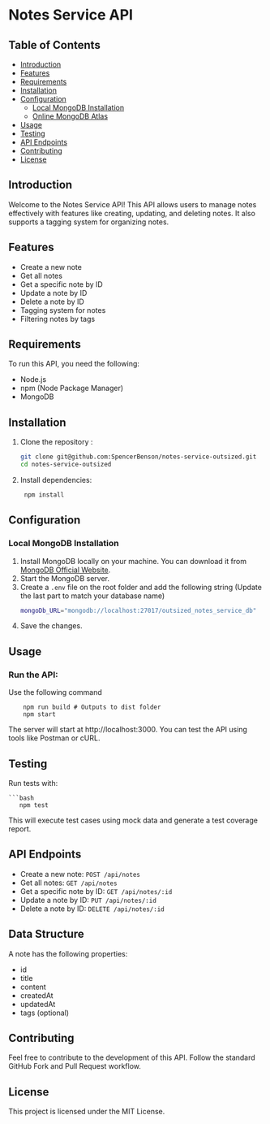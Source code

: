 # Notes Service API

## Table of Contents

- [Introduction](#introduction)
- [Features](#features)
- [Requirements](#requirements)
- [Installation](#installation)
- [Configuration](#configuration)
  - [Local MongoDB Installation](#local-mongodb-installation)
  - [Online MongoDB Atlas](#online-mongodb-atlas)
- [Usage](#usage)
- [Testing](#testing)
- [API Endpoints](#api-endpoints)
- [Contributing](#contributing)
- [License](#license)

## Introduction

Welcome to the Notes Service API! This API allows users to manage notes effectively with features like creating, updating, and deleting notes. It also supports a tagging system for organizing notes.

## Features

- Create a new note
- Get all notes
- Get a specific note by ID
- Update a note by ID
- Delete a note by ID
- Tagging system for notes
- Filtering notes by tags

## Requirements

To run this API, you need the following:

- Node.js
- npm (Node Package Manager)
- MongoDB

## Installation

1. Clone the repository :

   ```bash
   git clone git@github.com:SpencerBenson/notes-service-outsized.git
   cd notes-service-outsized
   
2. Install dependencies:

   ```bash
    npm install

## Configuration

### Local MongoDB Installation

1. Install MongoDB locally on your machine. You can download it from [MongoDB Official Website](https://www.mongodb.com/try/download/community).
2. Start the MongoDB server.
3. Create a `.env` file on the root folder and add the following string (Update the last part to match your database name)
    ```bash
    mongoDb_URL="mongodb://localhost:27017/outsized_notes_service_db"

4. Save the changes.

## Usage

### Run the API:
Use the following command

        npm run build # Outputs to dist folder 
        npm start
       
The server will start at http://localhost:3000. You can test the API using tools like Postman or cURL.

## Testing
Run tests with:

    ```bash
       npm test

This will execute test cases using mock data and generate a test coverage report.

## API Endpoints

- Create a new note: `POST /api/notes`
- Get all notes: `GET /api/notes`
- Get a specific note by ID: `GET /api/notes/:id`
- Update a note by ID: `PUT /api/notes/:id`
- Delete a note by ID: `DELETE /api/notes/:id`

## Data Structure

A note has the following properties:

- id
- title
- content
- createdAt
- updatedAt
- tags (optional)

## Contributing

Feel free to contribute to the development of this API. Follow the standard GitHub Fork and Pull Request workflow.

## License

This project is licensed under the MIT License.
       
